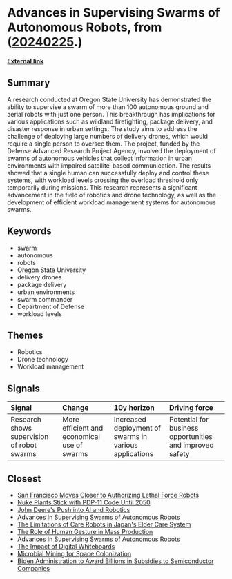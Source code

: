 # __Advances in Supervising Swarms of Autonomous Robots__, from ([20240225](https://kghosh.substack.com/p/20240225).)

__[External link](https://www.sciencedaily.com/releases/2024/02/240205165940.htm)__



## Summary

A research conducted at Oregon State University has demonstrated the ability to supervise a swarm of more than 100 autonomous ground and aerial robots with just one person. This breakthrough has implications for various applications such as wildland firefighting, package delivery, and disaster response in urban settings. The study aims to address the challenge of deploying large numbers of delivery drones, which would require a single person to oversee them. The project, funded by the Defense Advanced Research Project Agency, involved the deployment of swarms of autonomous vehicles that collect information in urban environments with impaired satellite-based communication. The results showed that a single human can successfully deploy and control these systems, with workload levels crossing the overload threshold only temporarily during missions. This research represents a significant advancement in the field of robotics and drone technology, as well as the development of efficient workload management systems for autonomous swarms.

## Keywords

* swarm
* autonomous
* robots
* Oregon State University
* delivery drones
* package delivery
* urban environments
* swarm commander
* Department of Defense
* workload levels

## Themes

* Robotics
* Drone technology
* Workload management

## Signals

| Signal                                     | Change                                      | 10y horizon                                            | Driving force                                            |
|:-------------------------------------------|:--------------------------------------------|:-------------------------------------------------------|:---------------------------------------------------------|
| Research shows supervision of robot swarms | More efficient and economical use of swarms | Increased deployment of swarms in various applications | Potential for business opportunities and improved safety |

## Closest

* [San Francisco Moves Closer to Authorizing Lethal Force Robots](316320b3518ab6fd8e843b63fb74e62b)
* [Nuke Plants Stick with PDP-11 Code Until 2050](5939406bb00700661103e9480fb00613)
* [John Deere's Push into AI and Robotics](e623b9d82816485d864a5faeb2f0d15b)
* [Advances in Supervising Swarms of Autonomous Robots](6dd300585482d1bda14bc77899469c10)
* [The Limitations of Care Robots in Japan's Elder Care System](ac120c377b70b80fe25a6cce1d0b7fe6)
* [The Role of Human Gesture in Mass Production](27948f54570ab56d95fdc708d3119801)
* [Advances in Supervising Swarms of Autonomous Robots](6dd300585482d1bda14bc77899469c10)
* [The Impact of Digital Whiteboards](0427292acb53be01ba35b3b5b561cb59)
* [Microbial Mining for Space Colonization](a67f9e7de0ac3ab7399e7e056c0f8883)
* [Biden Administration to Award Billions in Subsidies to Semiconductor Companies](56fdd83956fda4be2560c7d4c4238af2)